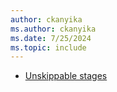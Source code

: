 ```yaml
---
author: ckanyika
ms.author: ckanyika
ms.date: 7/25/2024
ms.topic: include
---
```


- [Unskippable stages](#unskippable-stages)